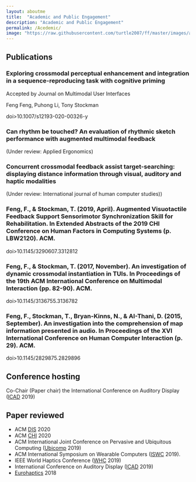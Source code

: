```yaml
---
layout: aboutme
title:  "Academic and Public Engagement"
description: "Academic and Public Engagement"
permalink: /Acedemic/
image: "https://raw.githubusercontent.com/turtle2007/ff/master/images/aboutme/athens.jpg"
---
```


## Publications
<h3>Exploring crossmodal perceptual enhancement and integration in a sequence-reproducing task with cognitive priming </h3>
<p>Accepted by Journal on Multimodal User Interfaces</p>
<p>Feng Feng, Puhong Li, Tony Stockman</p>
<p>doi>10.1007/s12193-020-00326-y</p>

<h3>Can rhythm be touched? An evaluation of rhythmic sketch performance with augmented multimodal feedback </h3>
(Under review: Applied Ergonomics)

<h3>Concurrent crossmodal feedback assist target-searching: displaying distance information through visual, auditory and haptic modalities  </h3>
(Under review: International journal of human computer studies))

<h3>Feng, F., & Stockman, T. (2019, April). Augmented Visuotactile Feedback Support Sensorimotor Synchronization Skill for Rehabilitation. In Extended Abstracts of the 2019 CHI Conference on Human Factors in Computing Systems (p. LBW2120). ACM.</h3>
doi>10.1145/3290607.3312812

<h3>Feng, F., & Stockman, T. (2017, November). An investigation of dynamic crossmodal instantiation in TUIs. In Proceedings of the 19th ACM International Conference on Multimodal Interaction (pp. 82-90). ACM.</h3>
doi>10.1145/3136755.3136782 

<h3>Feng, F., Stockman, T., Bryan-Kinns, N., & AI-Thani, D. (2015, September). An investigation into the comprehension of map information presented in audio. In Proceedings of the XVI International Conference on Human Computer Interaction (p. 29). ACM.</h3>
doi>10.1145/2829875.2829896

## Conference hosting
Co-Chair (Paper chair) the International Conference on Auditory Display ([ICAD] 2019)

## Paper reviewed

- ACM [DIS] 2020
- ACM [CHI] 2020
- ACM International Joint Conference on Pervasive and Ubiquitous Computing ([Ubicomp] 2019)
- ACM International Symposium on Wearable Computers ([ISWC] 2019).
- IEEE World Haptics Conference ([WHC] 2019)
- International Conference on Auditory Display ([ICAD] 2019)
- [Eurohaptics] 2018

[CHI]:https://dis.acm.org/2020/
[DIS]:https://chi2020.acm.org
[Ubicomp]: http://ubicomp.org/ubicomp2019/
[ISWC]: http://iswc.net/iswc19/
[WHC]: http://www.worldhaptics2019.org
[Eurohaptics]: https://eurohaptics2018.org
[ICAD]: https://icad2019.icad.org

<!-- <a href="#" class="btn btn-default">Back to top</a> -->
